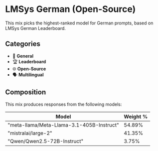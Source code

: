 # LMSys German (Open-Source)

This mix picks the highest-ranked model for German prompts, based on LMSys German Leaderboard.

## Categories

- 💬 **General**
- 🏆 **Leaderboard**
- 🌐 **Open-Source**
- 🗣️ **Multilingual**

## Composition

This mix produces responses from the following models:

| Model                                     | Weight % |
| ----------------------------------------- | -------- |
| "meta-llama/Meta-Llama-3.1-405B-Instruct" | 54.89%   |
| "mistralai/large-2"                       | 41.35%   |
| "Qwen/Qwen2.5-72B-Instruct"               | 3.75%    |
